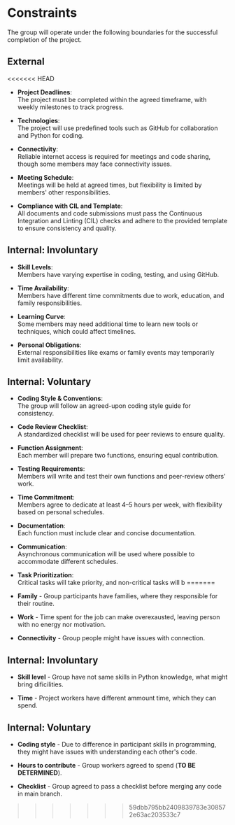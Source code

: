 # Constraints

The group will operate under the following boundaries for the successful completion of the project.

## External

<<<<<<< HEAD
- **Project Deadlines**:  
  The project must be completed within the agreed timeframe, with weekly milestones to track progress.

- **Technologies**:  
  The project will use predefined tools such as GitHub for collaboration and Python for coding.

- **Connectivity**:  
  Reliable internet access is required for meetings and code sharing, though some members may face connectivity issues.

- **Meeting Schedule**:  
  Meetings will be held at agreed times, but flexibility is limited by members' other responsibilities.

- **Compliance with CIL and Template**:  
  All documents and code submissions must pass the Continuous Integration and Linting (CIL) checks and adhere to the provided template to ensure consistency and quality.

## Internal: Involuntary

- **Skill Levels**:  
  Members have varying expertise in coding, testing, and using GitHub.

- **Time Availability**:  
  Members have different time commitments due to work, education, and family responsibilities.

- **Learning Curve**:  
  Some members may need additional time to learn new tools or techniques, which could affect timelines.

- **Personal Obligations**:  
  External responsibilities like exams or family events may temporarily limit availability.

## Internal: Voluntary

- **Coding Style & Conventions**:  
  The group will follow an agreed-upon coding style guide for consistency.

- **Code Review Checklist**:  
  A standardized checklist will be used for peer reviews to ensure quality.

- **Function Assignment**:  
  Each member will prepare two functions, ensuring equal contribution.

- **Testing Requirements**:  
  Members will write and test their own functions and peer-review others' work.

- **Time Commitment**:  
  Members agree to dedicate at least 4–5 hours per week, with flexibility based on personal schedules.

- **Documentation**:  
  Each function must include clear and concise documentation.

- **Communication**:  
  Asynchronous communication will be used where possible to accommodate different schedules.

- **Task Prioritization**:  
  Critical tasks will take priority, and non-critical tasks will b
=======
* **Family** - Group participants have families, where they
responsible for their routine.

* **Work** - Time spent for the job can make overexausted,
leaving person with no energy nor motivation.

* **Connectivity** - Group people might have issues with connection.
<!--
  constraints coming from the outside that your team has no control over:
  - project deadlines
  - number of unit tests required to pass a code review
  - technologies (sometimes a client will tell you what to use)
  - power or connectivity
  - ...
-->

## Internal: Involuntary

* **Skill level** - Group have not same skills in Python
knowledge, what might bring dificilities.

* **Time** - Project workers have different ammount time,
which they can spend.
<!--
  constraints that come from within your team, and you have no control over:
  - each of your individual skill levels
  - amount of time available to work on the project
-->

## Internal: Voluntary

* **Coding style** - Due to difference in participant skills in
programming, they might have issues with understanding each
other's code.

* **Hours to contribute** - Group workers agreed to spend (**TO
BE DETERMINED**).

* **Checklist** - Group agreed to pass a checklist before merging
any code in main branch.
<!--
  constraints that your team decided on to help scope the project. they may include:
  - coding style & conventions
  - agree on a code review checklist for the project repository
  - the number of hours you want to spend working
  - only using the colors black and white
-->
>>>>>>> 59dbb795bb2409839783e308572e63ac203533c7
